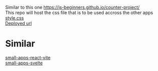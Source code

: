 Similar to this one https://js-beginners.github.io/counter-project/  
This repo will host the css file that is to be used accross the other apps
[style.css](https://cdn.jsdelivr.net/gh/j0sephh123/small-apps-vanilla@main/style.css)  
[Deployed url](https://63afea1ce886cc6b45dd148d--jocular-llama-c08f35.netlify.app/counter.html)

# Similar
[small-apps-react-vite](https://github.com/j0sephh123/small-apps-react-vite)  
[small-apps-svelte](https://github.com/j0sephh123/small-apps-svelte)  